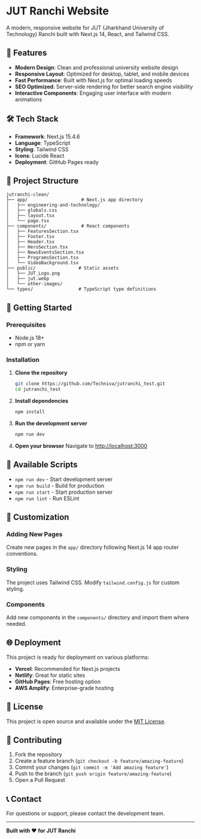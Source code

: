 # JUT Ranchi Website

A modern, responsive website for JUT (Jharkhand University of Technology) Ranchi built with Next.js 14, React, and Tailwind CSS.

## 🚀 Features

- **Modern Design**: Clean and professional university website design
- **Responsive Layout**: Optimized for desktop, tablet, and mobile devices
- **Fast Performance**: Built with Next.js for optimal loading speeds
- **SEO Optimized**: Server-side rendering for better search engine visibility
- **Interactive Components**: Engaging user interface with modern animations

## 🛠️ Tech Stack

- **Framework**: Next.js 15.4.6
- **Language**: TypeScript
- **Styling**: Tailwind CSS
- **Icons**: Lucide React
- **Deployment**: GitHub Pages ready

## 📁 Project Structure

```
jutranchi-clean/
├── app/                    # Next.js app directory
│   ├── engineering-and-technology/
│   ├── globals.css
│   ├── layout.tsx
│   └── page.tsx
├── components/             # React components
│   ├── FeaturesSection.tsx
│   ├── Footer.tsx
│   ├── Header.tsx
│   ├── HeroSection.tsx
│   ├── NewsEventsSection.tsx
│   ├── ProgramsSection.tsx
│   └── VideoBackground.tsx
├── public/                # Static assets
│   ├── JUT_Logo.png
│   ├── jut.webp
│   └── other-images/
└── types/                 # TypeScript type definitions
```

## 🚀 Getting Started

### Prerequisites

- Node.js 18+ 
- npm or yarn

### Installation

1. **Clone the repository**
   ```bash
   git clone https://github.com/Techniva/jutranchi_test.git
   cd jutranchi_test
   ```

2. **Install dependencies**
   ```bash
   npm install
   ```

3. **Run the development server**
   ```bash
   npm run dev
   ```

4. **Open your browser**
   Navigate to [http://localhost:3000](http://localhost:3000)

## 📝 Available Scripts

- `npm run dev` - Start development server
- `npm run build` - Build for production
- `npm run start` - Start production server
- `npm run lint` - Run ESLint

## 🎨 Customization

### Adding New Pages
Create new pages in the `app/` directory following Next.js 14 app router conventions.

### Styling
The project uses Tailwind CSS. Modify `tailwind.config.js` for custom styling.

### Components
Add new components in the `components/` directory and import them where needed.

## 🌐 Deployment

This project is ready for deployment on various platforms:

- **Vercel**: Recommended for Next.js projects
- **Netlify**: Great for static sites
- **GitHub Pages**: Free hosting option
- **AWS Amplify**: Enterprise-grade hosting

## 📄 License

This project is open source and available under the [MIT License](LICENSE).

## 🤝 Contributing

1. Fork the repository
2. Create a feature branch (`git checkout -b feature/amazing-feature`)
3. Commit your changes (`git commit -m 'Add amazing feature'`)
4. Push to the branch (`git push origin feature/amazing-feature`)
5. Open a Pull Request

## 📞 Contact

For questions or support, please contact the development team.

---

**Built with ❤️ for JUT Ranchi** 